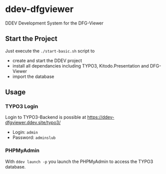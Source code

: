 # ddev-dfgviewer

DDEV Development System for the DFG-Viewer

## Start the Project

Just execute the `./start-basic.sh` script to

* create and start the DDEV project
* install all dependancies including TYPO3, Kitodo.Presentation and DFG-Viewer
* import the database

## Usage

### TYPO3 Login

Login to TYPO3-Backend is possible at https://ddev-dfgviewer.ddev.site/typo3/

* Login: `admin`
* Password: `adminslub`

### PHPMyAdmin

With `ddev launch -p` you launch the PHPMyAdmin to access the TYPO3 database.
